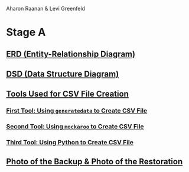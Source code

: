 Aharon Raanan & Levi Greenfeld
# Stage A

## [ERD (Entity-Relationship Diagram)](#erd-entity-relationship-diagram)
## [DSD (Data Structure Diagram)](#dsd-data-structure-diagram)
## [Tools Used for CSV File Creation](#tools-used-for-csv-file-creation)
### [First Tool: Using `generatedata` to Create CSV File](#first-tool-using-generatedata-to-create-csv-file)
### [Second Tool: Using `mockaroo` to Create CSV File](#second-tool-using-mockaroo-to-create-csv-file)
### [Third Tool: Using Python to Create CSV File](#third-tool-using-python-to-create-csv-file)
## [Photo of the Backup & Photo of the Restoration](#photo-of-the-backup--photo-of-the-restoration)




